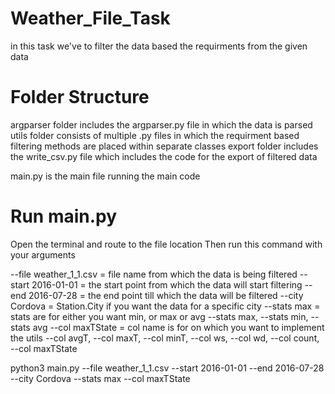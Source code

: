 # Weather_File_Task

in this task we've to filter the data based the requirments from the given data

# Folder Structure

argparser folder includes the argparser.py file in which the data is parsed
utils folder consists of multiple .py files in which the requirment based filtering methods are placed within separate classes
export folder includes the write_csv.py file which includes the code for the export of filtered data

main.py is the main file running the main code

# Run main.py

Open the terminal and route to the file location
Then run this command with your arguments 

--file weather_1_1.csv = file name from which the data is being filtered
--start 2016-01-01 = the start point from which the data will start filtering
--end 2016-07-28 = the end point till which the data will be filtered
--city Cordova = Station.City if you want the data for a specific city
--stats max = stats are for either you want min, or max or avg
--stats max, --stats min, --stats avg
--col maxTState = col name is for on which you want to implement the utils
--col avgT, --col maxT, --col minT, --col ws, --col wd, --col count, --col maxTState


python3 main.py --file weather_1_1.csv --start 2016-01-01 --end 2016-07-28 --city Cordova --stats max --col maxTState
